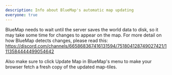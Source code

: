 ```yaml
---
description: Info about BlueMap's automatic map updating
everyone: true
---
```


BlueMap needs to wait until the server saves the world data to disk, so it may take some time for changes to appear on the map.
For more detail on how BlueMap detects changes, please read this: https://discord.com/channels/665868367416131594/751804128749027421/1113584444499054642

Also make sure to click Update Map in BlueMap's menu to make your browser fetch a fresh copy of the updated map-tiles.
